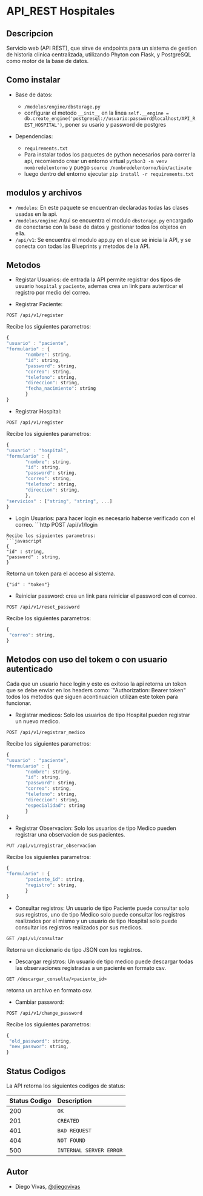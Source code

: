 # API_REST Hospitales


## Descripcion

Servicio web (API REST), que sirve de endpoints para un sistema de gestion de historia clinica centralizada, utilizando Phyton con Flask, y PostgreSQL como motor de la base de datos.

## Como instalar

* Base de datos:
  * `/modelos/engine/dbstorage.py`
  * configurar el metodo `__init__` en la linea `self.__engine = db.create_engine('postgresql://usuario:password@localhost/API_REST_HOSPITAL')`,
  poner su usario y password de postgres
  
* Dependencias:

  * `requirements.txt`
  * Para instalar todos los paquetes de python necesarios para correr la api, recomiendo crear un entorno virtual
  `python3 -m venv nombredelentorno` y puego `source /nombredelentorno/bin/activate`
  * luego dentro del entorno ejecutar `pip install -r requirements.txt`

## modulos y archivos

   * `/modelos`: En este paquete se encuentran declaradas todas las clases usadas en la api.
   * `/modelos/engine`: Aqui se encuentra el modulo `dbstorage.py` encargado de
   conectarse con la base de datos y gestionar todos los objetos en ella.
   * `/api/v1`: Se encuentra el modulo app.py en el que se inicia la API, y se
   conecta con todas las Blueprints y metodos de la API.


## Metodos

   * Registar Usuarios: de entrada la API permite registrar dos tipos de usuario
   `hospital` y `paciente`, ademas crea un link para autenticar el registro por
   medio del correo.
   
   * Registrar Paciente:
   ```http
   POST /api/v1/register 
   ```
   Recibe los siguientes parametros:
   ```javascript
   {
   "usuario" : "paciente",
   "formulario" : {
   		  "nombre": string,
		  "id": string,
		  "password": string,
		  "correo": string,
		  "telefono": string,
		  "direccion": string,
		  "fecha_nacimiento": string
   		  }
   }
   ```
   
   * Registrar Hospital:
   ```http
   POST /api/v1/register 
   ```
   Recibe los siguientes parametros:
   ```javascript
   {
   "usuario" : "hospital",
   "formulario" : {
   		  "nombre": string,
		  "id": string,
		  "password": string,
		  "correo": string,
		  "telefono": string,
		  "direccion": string,
   		  },
   "servicios" : ["string", "string", ...]   	          		  
   }
   ```

   * Login Usuarios: para hacer login es necesario haberse verificado con el
   correo.
    ```http
   POST /api/v1/login 
   ```
   Recibe los siguientes parametros:
   ```javascript
   {
   "id" : string,
   "password" : string, 
   }
   ```
   Retorna un token para el acceso al sistema.
   ```
   {"id" : "token"}
   ```

   * Reiniciar password: crea un link para reiniciar el password con el correo.
   ```http
   POST /api/v1/reset_password
   ```
   Recibe los siguientes parametros:
   ```javascript
   {
    "correo": string,
   }
   ```
   
## Metodos con uso del tokem o con usuario autenticado

Cada que un usuario hace login y este es exitoso la api retorna un token
que se debe enviar en los headers como:
   `"Authorization: Bearer token"
todos los metodos que siguen acontinuacion utilizan este token para funcionar.

   * Registrar medicos: Solo los usuarios de tipo Hospital pueden registrar
   un nuevo medico.
   ```http
   POST /api/v1/registrar_medico 
   ```
   Recibe los siguientes parametros:
   ```javascript
   {
   "usuario" : "paciente",
   "formulario" : {
   		  "nombre": string,
		  "id": string,
		  "password": string,
		  "correo": string,
		  "telefono": string,
		  "direccion": string,
		  "especialidad": string
   		  }
   }
   ```

   * Registrar Observacion: Solo los usuarios de tipo Medico pueden registrar
   una observacion de sus pacientes.
   ```http
   PUT /api/v1/registrar_observacion 
   ```
   Recibe los siguientes parametros:
   ```javascript
   {
   "formulario" : {
   		  "paciente_id": string,
		  "registro": string,
		  }
   }
   ```

   * Consultar registros: Un usuario de tipo Paciente puede consultar solo
   sus registros, uno de tipo Medico solo puede consultar los registros
   realizados por el mismo y un usuario de tipo Hospital solo puede consultar
   los registros realizados por sus medicos.
   ```http
   GET /api/v1/consultar
   ```
   Retorna un diccionario de tipo JSON con los registros.

   * Descargar registros: Un usuario de tipo medico puede descargar todas
   las observaciones registradas a un paciente en formato csv.
   ```http
   GET /descargar_consulta/<paciente_id>
   ```
   retorna un archivo en formato csv.

   * Cambiar password:
   ```http
   POST /api/v1/change_password
   ```
   Recibe los siguientes parametros:
   ```javascript
   {
    "old_password": string,
    "new_passwor": string,
   }
   ```
   
## Status Codigos

La API retorna los siguientes codigos de status:

| Status Codigo | Description |
| :--- | :--- |
| 200 | `OK` |
| 201 | `CREATED` |
| 401 | `BAD REQUEST` |
| 404 | `NOT FOUND` |
| 500 | `INTERNAL SERVER ERROR` |



## Autor

* Diego Vivas, [@diegovivas](https://github.com/diegovivas)
